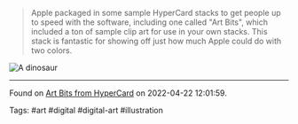 > Apple packaged in some sample HyperCard stacks to get people up to speed with the software, including one called "Art Bits", which included a ton of sample clip art for use in your own stacks. This stack is fantastic for showing off just how much Apple could do with two colors.

![A dinosaur](http://archives.somnolescent.net/web/hypercard/beasts/1_dinosaur.png)


---
Found on [Art Bits from HyperCard](http://archives.somnolescent.net/web/hypercard/) on 2022-04-22 12:01:59.

Tags: #art #digital #digital-art #illustration